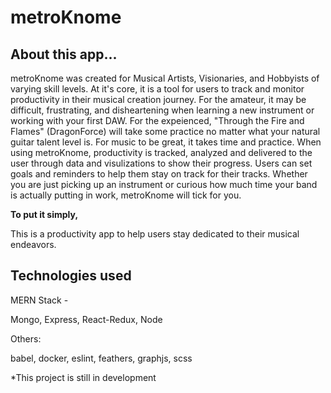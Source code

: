 # metroKnome

## About this app...

metroKnome was created for Musical Artists, Visionaries, and Hobbyists of varying skill levels. At it's core, it is a tool for users to track and monitor productivity in their musical creation journey. For the amateur, it may be difficult, frustrating, and disheartening when learning a new instrument or working with your first DAW. For the expeienced, "Through the Fire and Flames" (DragonForce) will take some practice no matter what your natural guitar talent level is. For music to be great, it takes time and practice. When using metroKnome, productivity is tracked, analyzed and delivered to the user through data and visulizations to show their progress. Users can set goals and reminders to help them stay on track for their tracks. Whether you are just picking up an instrument or curious how much time your band is actually putting in work, metroKnome will tick for you.
  
  **To put it simply,**
  
This is a productivity app to help users stay dedicated to their musical endeavors.

## Technologies used

MERN Stack -

Mongo, Express, React-Redux, Node

Others: 

babel, docker, eslint, feathers, graphjs, scss

*This project is still in development


